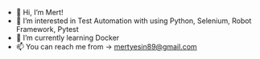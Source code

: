 - 👋 Hi, I’m Mert!
- 👀 I’m interested in Test Automation with using Python, Selenium, Robot Framework, Pytest 
- 🌱 I’m currently learning Docker
- 📫 You can reach me from -> mertyesin89@gmail.com

<!---
mertyesin/mertyesin is a ✨ special ✨ repository because its `README.md` (this file) appears on your GitHub profile.
You can click the Preview link to take a look at your changes.
--->
